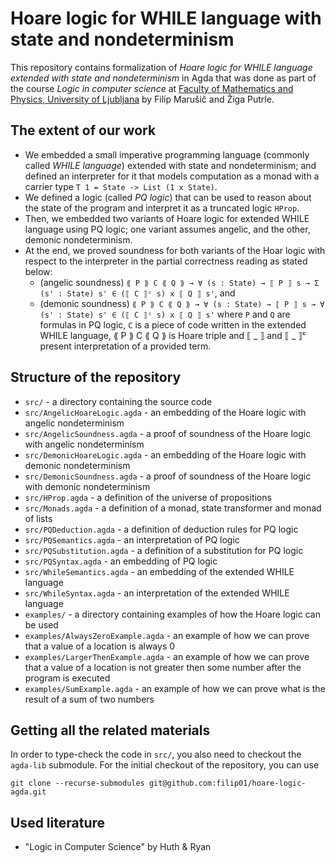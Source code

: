 # Hoare logic for WHILE language with state and nondeterminism 

This repository contains formalization of *Hoare logic for WHILE language extended with state and nondeterminism* in Agda that was done as part of the course *Logic in computer science* at [Faculty of Mathematics and Physics, University of Ljubljana](https://www.fmf.uni-lj.si/en/) by Filip Marušič and Žiga Putrle.

## The extent of our work

 - We embedded a small imperative programming language (commonly called *WHILE language*) extended with state and nondeterminism; and defined an interpreter for it that models computation as a monad with a carrier type `T 1 = State -> List (1 x State)`.
 - We defined a logic (called *PQ logic*) that can be used to reason about the state of the program and interpret it as a truncated logic `HProp`. 
 - Then, we embedded two variants of Hoare logic for extended WHILE language using PQ logic; one variant assumes angelic, and the other, demonic nondeterminism.
 - At the end, we proved soundness for both variants of the Hoar logic with respect to the interpreter in the partial correctness reading as stated below:
    - (angelic soundness) `⟪ P ⟫ C ⟪ Q ⟫ → ∀ (s : State) → ⟦ P ⟧ s → Σ (s' : State) s' ∈ (⟦ C ⟧ᶜ s) x ⟦ Q ⟧ s'`, and
    - (demonic soundness) `⟪ P ⟫ C ⟪ Q ⟫ → ∀ (s : State) → ⟦ P ⟧ s → ∀ (s' : State) s' ∈ (⟦ C ⟧ᶜ s) x ⟦ Q ⟧ s'` where `P` and `Q` are formulas in PQ logic, `C` is a piece of code written in the extended WHILE language, ⟪ P ⟫ C ⟪ Q ⟫ is Hoare triple and ⟦ _ ⟧ and ⟦ _ ⟧ᶜ present interpretation of a provided term.
    
## Structure of the repository

 - `src/` - a directory containing the source code
 - `src/AngelicHoareLogic.agda` - an embedding of the Hoare logic with angelic nondeterminism
 - `src/AngelicSoundness.agda` - a proof of soundness of the Hoare logic with angelic nondeterminism
 - `src/DemonicHoareLogic.agda` - an embedding of the Hoare logic with demonic nondeterminism
 - `src/DemonicSoundness.agda` - a proof of soundness of the Hoare logic with demonic nondeterminism
 - `src/HProp.agda` - a definition of the universe of propositions
 - `src/Monads.agda` - a definition of a monad, state transformer and monad of lists
 - `src/PQDeduction.agda` - a definition of deduction rules for PQ logic
 - `src/PQSemantics.agda` - an interpretation of PQ logic
 - `src/PQSubstitution.agda` - a definition of a substitution for PQ logic
 - `src/PQSyntax.agda` - an embedding of PQ logic
 - `src/WhileSemantics.agda` - an embedding of the extended WHILE language
 - `src/WhileSyntax.agda` - an interpretation of the extended WHILE language
 - `examples/` - a directory containing examples of how the Hoare logic can be used
 - `examples/AlwaysZeroExample.agda` - an example of how we can prove that a value of a location is always 0
 - `examples/LargerThenExample.agda` - an example of how we can prove that a value of a location is not greater then some number after the program is executed
 - `examples/SumExample.agda` - an example of how we can prove what is the result of a sum of two numbers

## Getting all the related materials

In order to type-check the code in `src/`, you also need to checkout the `agda-lib` submodule. For the initial checkout of the repository, you can use
    
    git clone --recurse-submodules git@github.com:filip01/hoare-logic-agda.git

## Used literature

- "Logic in Computer Science" by Huth & Ryan
